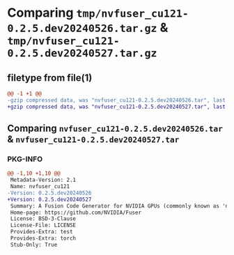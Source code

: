 # Comparing `tmp/nvfuser_cu121-0.2.5.dev20240526.tar.gz` & `tmp/nvfuser_cu121-0.2.5.dev20240527.tar.gz`

## filetype from file(1)

```diff
@@ -1 +1 @@
-gzip compressed data, was "nvfuser_cu121-0.2.5.dev20240526.tar", last modified: Mon Apr  5 07:00:00 1993, max compression
+gzip compressed data, was "nvfuser_cu121-0.2.5.dev20240527.tar", last modified: Mon Apr  5 07:00:00 1993, max compression
```

## Comparing `nvfuser_cu121-0.2.5.dev20240526.tar` & `nvfuser_cu121-0.2.5.dev20240527.tar`

### PKG-INFO

```diff
@@ -1,10 +1,10 @@
 Metadata-Version: 2.1
 Name: nvfuser_cu121
-Version: 0.2.5.dev20240526
+Version: 0.2.5.dev20240527
 Summary: A Fusion Code Generator for NVIDIA GPUs (commonly known as 'nvFuser')
 Home-page: https://github.com/NVIDIA/Fuser
 License: BSD-3-Clause
 License-File: LICENSE
 Provides-Extra: test
 Provides-Extra: torch
 Stub-Only: True
```

